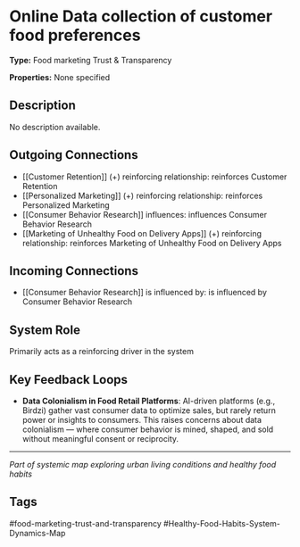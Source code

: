 # Online Data collection of customer food preferences

**Type:** Food marketing Trust & Transparency

**Properties:** None specified

## Description
No description available.

## Outgoing Connections
- [[Customer Retention]] (+) reinforcing relationship: reinforces Customer Retention
- [[Personalized Marketing]] (+) reinforcing relationship: reinforces Personalized Marketing
- [[Consumer Behavior Research]] influences: influences Consumer Behavior Research
- [[Marketing of Unhealthy Food on Delivery Apps]] (+) reinforcing relationship: reinforces Marketing of Unhealthy Food on Delivery Apps

## Incoming Connections
- [[Consumer Behavior Research]] is influenced by: is influenced by Consumer Behavior Research

## System Role
Primarily acts as a reinforcing driver in the system

## Key Feedback Loops
- **Data Colonialism in Food Retail Platforms**: AI-driven platforms (e.g., Birdzi) gather vast consumer data to optimize sales, but rarely return power or insights to consumers. This raises concerns about data colonialism — where consumer behavior is mined, shaped, and sold without meaningful consent or reciprocity.

---
*Part of systemic map exploring urban living conditions and healthy food habits*

## Tags
#food-marketing-trust-and-transparency #Healthy-Food-Habits-System-Dynamics-Map
